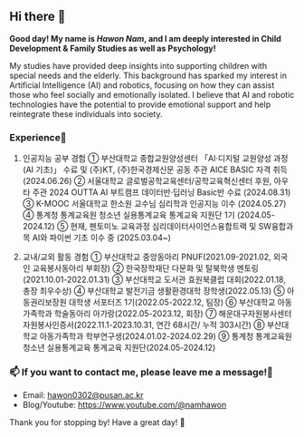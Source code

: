 ## Hi there 👋
**Good day! My name is *Hawon Nam*, and I am deeply interested in Child Development & Family Studies as well as Psychology!**

My studies have provided deep insights into supporting children with special needs and the elderly. This background has sparked my interest in Artificial Intelligence (AI) and robotics, focusing on how they can assist those who feel socially and emotionally isolated. I believe that AI and robotic technologies have the potential to provide emotional support and help reintegrate these individuals into society.


### Experience🌳
1. 인공지능 공부 경험 
① 부산대학교 종합교원양성센터 「AI·디지털 교원양성 과정(AI 기초)」 수료 및 (주)KT, (주)한국경제신문 공동 주관 AICE BASIC 자격 취득 (2024.06.26)
② 서울대학교 글로벌공학교육센터/공학교육혁신센터 후원, 아우타 주관 2024 OUTTA AI 부트캠프 데이터반·딥러닝 Basic반 수료 (2024.08.31)
③ K-MOOC 서울대학교 한소원 교수님 심리학과 인공지능 이수 (2024.05.27)
④ 통계청 통계교육원 청소년 실용통계교육 통계교육 지원단 1기 (2024.05-2024.12)
⑤ 현재, 펜토미노 교육과정 심리데이터사이언스융합트랙 및 SW융합과목 AI와 파이썬 기초 이수 중 (2025.03.04~)

2. 교내/교외 활동 경험
① 부산대학교 중앙동아리 PNUF(2021.09-2021.02, 외국인 교육봉사동아리 부회장)
② 한국장학재단 다문화 및 탈북학생 멘토링(2021.10.01-2022.01.31)
③ 부산대학교 도서관 효원북클럽 대회(2022.01.18, 총장 최우수상)
④ 부산대학교 발전기금 생활환경대학 장학생(2022.05.13)
⑤ 아동권리보장원 대학생 서포터즈 1기(2022.05-2022.12, 팀장)
⑥ 부산대학교 아동가족학과 학술동아리 아가랑(2022.05-2023.12, 회장)
⑦ 해운대구자원봉사센터 자원봉사인증서(2022.11.1-2023.10.31, 연간 68시간/ 누적 303시간)
⑧ 부산대학교 아동가족학과 학부연구생(2024.01.02-2024.02.29)
⑨ 통계청 통계교육원 청소년 실용통계교육 통계교육 지원단(2024.05-2024.12)

### 📫 If you want to contact me, please leave me a message!🥰
- Email: hawon0302@pusan.ac.kr
- Blog/Youtube: https://www.youtube.com/@namhawon

Thank you for stopping by! Have a great day! 👋

